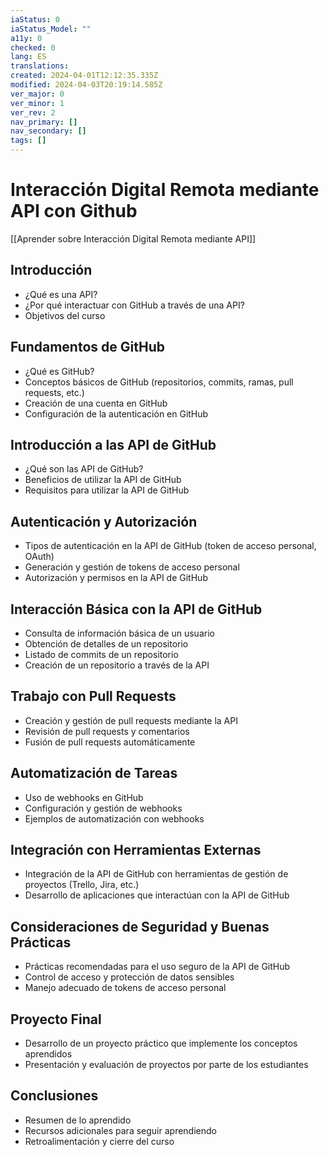 ```yaml
---
iaStatus: 0
iaStatus_Model: ""
a11y: 0
checked: 0
lang: ES
translations: 
created: 2024-04-01T12:12:35.335Z
modified: 2024-04-03T20:19:14.585Z
ver_major: 0
ver_minor: 1
ver_rev: 2
nav_primary: []
nav_secondary: []
tags: []
---
```

# Interacción Digital Remota mediante API con Github

[[Aprender sobre Interacción Digital Remota mediante API]]

## Introducción
- ¿Qué es una API?
- ¿Por qué interactuar con GitHub a través de una API?
- Objetivos del curso

## Fundamentos de GitHub
- ¿Qué es GitHub?
- Conceptos básicos de GitHub (repositorios, commits, ramas, pull requests, etc.)
- Creación de una cuenta en GitHub
- Configuración de la autenticación en GitHub

## Introducción a las API de GitHub
- ¿Qué son las API de GitHub?
- Beneficios de utilizar la API de GitHub
- Requisitos para utilizar la API de GitHub

## Autenticación y Autorización
- Tipos de autenticación en la API de GitHub (token de acceso personal, OAuth)
- Generación y gestión de tokens de acceso personal
- Autorización y permisos en la API de GitHub

## Interacción Básica con la API de GitHub
- Consulta de información básica de un usuario
- Obtención de detalles de un repositorio
- Listado de commits de un repositorio
- Creación de un repositorio a través de la API

## Trabajo con Pull Requests
- Creación y gestión de pull requests mediante la API
- Revisión de pull requests y comentarios
- Fusión de pull requests automáticamente

## Automatización de Tareas
- Uso de webhooks en GitHub
- Configuración y gestión de webhooks
- Ejemplos de automatización con webhooks

## Integración con Herramientas Externas
- Integración de la API de GitHub con herramientas de gestión de proyectos (Trello, Jira, etc.)
- Desarrollo de aplicaciones que interactúan con la API de GitHub

## Consideraciones de Seguridad y Buenas Prácticas
- Prácticas recomendadas para el uso seguro de la API de GitHub
- Control de acceso y protección de datos sensibles
- Manejo adecuado de tokens de acceso personal

## Proyecto Final
- Desarrollo de un proyecto práctico que implemente los conceptos aprendidos
- Presentación y evaluación de proyectos por parte de los estudiantes

## Conclusiones
- Resumen de lo aprendido
- Recursos adicionales para seguir aprendiendo
- Retroalimentación y cierre del curso


